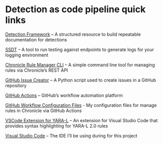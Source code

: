 # Detection as code pipeline quick links

[Detection Framework](https://github.com/the2dl/detection-framework) – A structured resource to build repeatable documentation for detections

[SSDT](https://github.com/the2dl/SSDT) – A tool to run testing against endpoints to generate logs for your logging environment 

[Chronicle Rule Manager CLI](https://github.com/chronicle/detection-rules/tree/main/tools/rule_manager) – A simple command line tool for managing rules via Chronicle’s REST API

[GitHub Issue Creator](https://github.com/the2dl/scripts/blob/main/issues.py) – A Python script used to create issues in a GitHub repository

[GitHub Actions](https://github.com/features/actions) – GitHub’s workflow automation platform

[GitHub Workflow Configuration Files](https://github.com/the2dl/scripts/tree/main/workflows) - My configuration files for manage rules in Chronicle via GitHub Actions

[VSCode Extension for YARA-L](https://github.com/chronicle/yara-l-extension) – An extension for Visual Studio Code that provides syntax highlighting for YARA-L 2.0 rules

[Visual Studio Code](https://code.visualstudio.com/) – The IDE I’ll be using during for this project
